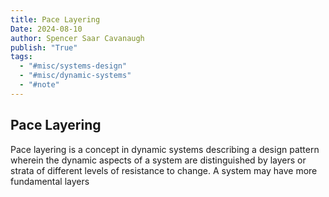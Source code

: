 ```yaml
---
title: Pace Layering
Date: 2024-08-10
author: Spencer Saar Cavanaugh
publish: "True"
tags:
  - "#misc/systems-design"
  - "#misc/dynamic-systems"
  - "#note"
---
```


## Pace Layering

Pace layering is a concept in dynamic systems describing a design pattern wherein the dynamic aspects of a system are distinguished by layers or strata of different levels of resistance to change. A system may have more fundamental layers
